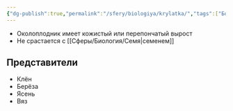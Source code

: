 ```yaml
---
{"dg-publish":true,"permalink":"/sfery/biologiya/krylatka/","tags":["Ботаника"]}
---
```


- Околоплодник имеет кожистый или перепончатый вырост
- Не срастается с [[Сферы/Биология/Семя\|семенем]]
## Представители
- Клён
- Берёза
- Ясень
- Вяз